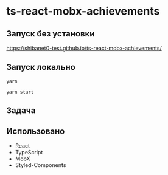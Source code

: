 # ts-react-mobx-achievements

## Запуск без установки

https://shibanet0-test.github.io/ts-react-mobx-achievements/

## Запуск локально

`yarn`

`yarn start`

## Задача


## Использовано

- React
- TypeScript
- MobX
- Styled-Components